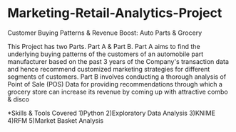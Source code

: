 # Marketing-Retail-Analytics-Project
Customer Buying Patterns &amp; Revenue Boost: Auto Parts &amp; Grocery

This Project has two Parts. Part A & Part B. Part A aims to find the underlying buying patterns of the customers of an automobile part manufacturer based on the past 3 years of the Company's transaction data and hence recommend customized marketing strategies for different segments of customers. Part B involves conducting a thorough analysis of Point of Sale (POS) Data for providing recommendations through which a grocery store can increase its revenue by coming up with attractive combo & disco

*Skills & Tools Covered
1)Python
2)Exploratory Data Analysis
3)KNIME
4)RFM
5)Market Basket Analysis
